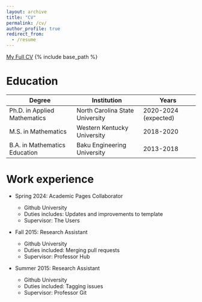 ```yaml
---
layout: archive
title: "CV"
permalink: /cv/
author_profile: true
redirect_from:
  - /resume
---
```

[My Full CV](/Kamala_CV.pdf)
{% include base_path %}

Education
======

| Degree | Institution | Years |
| ------ | ----------- | ----- |
| Ph.D. in Applied Mathematics | North Carolina State University | 2020-2024 (expected) |
| M.S. in Mathematics | Western Kentucky University | 2018-2020 |
| B.A. in Mathematics Education | Baku Engineering University | 2013-2018 |


Work experience
======
* Spring 2024: Academic Pages Collaborator
  * Github University
  * Duties includes: Updates and improvements to template
  * Supervisor: The Users

* Fall 2015: Research Assistant
  * Github University
  * Duties included: Merging pull requests
  * Supervisor: Professor Hub

* Summer 2015: Research Assistant
  * Github University
  * Duties included: Tagging issues
  * Supervisor: Professor Git
  
